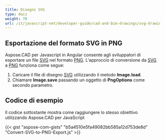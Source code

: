 ```yaml
---
title: Disegni SVG
type: docs
weight: 70
url: /it/javascript-net/developer-guide/cad-and-bim-drawings/svg-drawings/
---
```


## **Esportazione del formato SVG in PNG**

Aspose.CAD per Javascript in Angular consente agli sviluppatori di esportare un file [SVG](https://docs.fileformat.com/page-description-language/svg/) nel formato [PNG](https://docs.fileformat.com/image/png/).
L'approccio di conversione da [SVG](https://docs.fileformat.com/page-description-language/svg/) a [PNG](https://docs.fileformat.com/image/png/) funziona come segue:

1. Caricare il file di disegno [SVG](https://docs.fileformat.com/page-description-language/svg/) utilizzando il metodo **Image.load**.
1. Chiamare **Image.save** passando un oggetto di **PngOptions** come secondo parametro.

## Codice di esempio

Il codice sottostante mostra come raggiungere lo stesso obiettivo utilizzando Aspose.CAD per JavaScript

{{< gist "aspose-com-gists" "b5a4510e5fa49082bb585a12d753de8d" "Convert-SVG-to-PNG-Export.js" >}}
